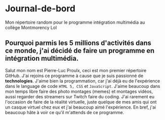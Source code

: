 # Journal-de-bord
Mon répertoire random pour le programme intégration multimédia au collège Montmorency Lol

## Pourquoi parmis les 5 millions d'activités dans ce monde, j'ai décidé de faire un programme en intégration multimédia.
Salut mon nom est Pierre-Luc Proulx, ceci est mon premier répertoire GitHub.
J'ai rejoins ce programme à cause que je suis passionné de __technologies__.
J'aime bien la programmation, car j'ai déjà eu de l'expérience dans le language de code  `HTML 5, CSS` et `JavaScript`.
J'aime beaucoup dans mon temps libre faire des photo montages (memes) et montages vidéos, aussi regarder des streamers sur Twitch faire du coding.
J'ai rarement eu l'occasion de faire de la réalité virtuelle, juste quelque de mes amis qui ont un casque virtuel chez eux et j'ai beaucoup aimé l'expérience.
En bref, j'ai beaucoup hâte à voir ce qu'il m'attends de ce programme.



